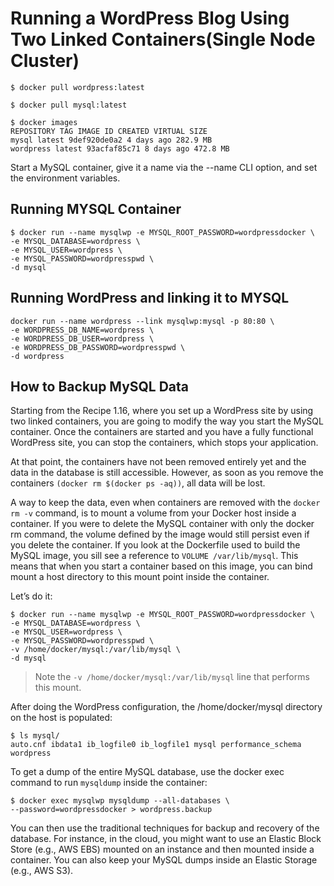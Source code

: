 # Running a WordPress Blog Using Two Linked Containers(Single Node Cluster)

```docker
$ docker pull wordpress:latest
```

```docker
$ docker pull mysql:latest
```

```docker
$ docker images
REPOSITORY TAG IMAGE ID CREATED VIRTUAL SIZE
mysql latest 9def920de0a2 4 days ago 282.9 MB
wordpress latest 93acfaf85c71 8 days ago 472.8 MB
```

Start a MySQL container, give it a name via the --name CLI option, and set the environment variables.

## Running MYSQL Container

```docker
$ docker run --name mysqlwp -e MYSQL_ROOT_PASSWORD=wordpressdocker \
-e MYSQL_DATABASE=wordpress \
-e MYSQL_USER=wordpress \
-e MYSQL_PASSWORD=wordpresspwd \
-d mysql
```

## Running WordPress and linking it to MYSQL

```docker
docker run --name wordpress --link mysqlwp:mysql -p 80:80 \
-e WORDPRESS_DB_NAME=wordpress \
-e WORDPRESS_DB_USER=wordpress \
-e WORDPRESS_DB_PASSWORD=wordpresspwd \
-d wordpress
```

## How to Backup MySQL Data

Starting from the Recipe 1.16, where you set up a WordPress site by using two linked containers, you are going to modify the way you start the MySQL container. Once the containers are started and you have a fully functional WordPress site, you can stop the containers, which stops your application.

At that point, the containers have not been removed entirely yet and the data in the database is still accessible. However, as soon as you remove the containers `(docker rm $(docker ps -aq))`, all data will be
lost.

A way to keep the data, even when containers are removed with the `docker rm -v` command, is to mount a volume from your Docker host inside a container. If you were to delete the MySQL container with only the docker rm command, the volume defined by the image would still persist even if you delete the container. If you look at the Dockerfile used to build the MySQL image, you sill see a reference to `VOLUME /var/lib/mysql`. This means that when you start a container based on this image, you can bind mount a host directory to this mount point inside the container.

Let’s do it:

```docker
$ docker run --name mysqlwp -e MYSQL_ROOT_PASSWORD=wordpressdocker \
-e MYSQL_DATABASE=wordpress \
-e MYSQL_USER=wordpress \
-e MYSQL_PASSWORD=wordpresspwd \
-v /home/docker/mysql:/var/lib/mysql \
-d mysql
```

> Note the `-v /home/docker/mysql:/var/lib/mysql` line that performs this mount.

After doing the WordPress configuration, the /home/docker/mysql directory on the host is populated:

```docker
$ ls mysql/
auto.cnf ibdata1 ib_logfile0 ib_logfile1 mysql performance_schema wordpress
```

To get a dump of the entire MySQL database, use the docker exec command to run `mysqldump` inside the container:

```docker
$ docker exec mysqlwp mysqldump --all-databases \
--password=wordpressdocker > wordpress.backup
```

You can then use the traditional techniques for backup and recovery of the database. For instance, in the cloud, you might want to use an Elastic Block Store (e.g., AWS EBS) mounted on an instance and then mounted inside a container. You can also keep your MySQL dumps inside an Elastic Storage (e.g., AWS S3).
